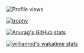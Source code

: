 ![Profile views](https://gpvc.arturio.dev/Elwan-51)

[![trophy](https://github-profile-trophy.vercel.app/?username=Elwan-51)](https://github.com/Elwan-51/github-profile-trophy)

[![Anurag's GitHub stats](https://github-readme-stats.vercel.app/api?username=Elwan-51)](https://github.com/Elwan-51/github-readme-stats)

[![willianrod's wakatime stats](https://github-readme-stats.vercel.app/api/wakatime?username=elu)](https://github.com/elu/github-readme-stats)

